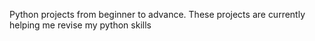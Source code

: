 
Python projects from beginner to advance. These projects are currently helping me revise my python skills
